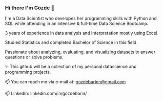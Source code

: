 
### Hi there I'm Gözde 👋

I'm a Data Scientist who developes her programming skills with Python and SQL while attending in an intensive & full-time Data Science Bootcamp.

3 years of experience in data analysis and interpretation mostly using Excel.

Studied Statistics and completed Bachelor of Science in this field.

Passionate about analyzing, evaluating, and visualizing datasets to answer questions or solve problems.

✨ This github will be a collection of my personal datascience and programming projects.


📫 You can reach me via e-mail at: gozdebarinn@gmail.com

📫 LinkedIn: linkedin.com/in/gozdebarin/
